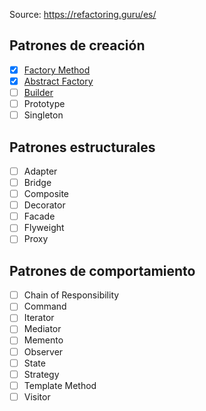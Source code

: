 Source: https://refactoring.guru/es/

## Patrones de creación

- [x] [Factory Method](https://refactoring.guru/es/design-patterns/factory-method)
- [x] [Abstract Factory](https://refactoring.guru/es/design-patterns/abstract-factory)
- [ ] [Builder](https://refactoring.guru/es/design-patterns/builder)
- [ ] Prototype
- [ ] Singleton

## Patrones estructurales

- [ ] Adapter
- [ ] Bridge
- [ ] Composite
- [ ] Decorator
- [ ] Facade
- [ ] Flyweight
- [ ] Proxy

## Patrones de comportamiento

- [ ] Chain of Responsibility
- [ ] Command
- [ ] Iterator
- [ ] Mediator
- [ ] Memento
- [ ] Observer
- [ ] State
- [ ] Strategy
- [ ] Template Method
- [ ] Visitor
